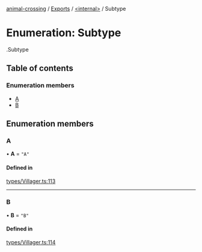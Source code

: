 [animal-crossing](../README.md) / [Exports](../modules.md) / [<internal\>](../modules/internal_.md) / Subtype

# Enumeration: Subtype

[<internal>](../modules/internal_.md).Subtype

## Table of contents

### Enumeration members

- [A](internal_.Subtype.md#a)
- [B](internal_.Subtype.md#b)

## Enumeration members

### A

• **A** = `"A"`

#### Defined in

[types/Villager.ts:113](https://github.com/Norviah/animal-crossing/blob/3810f6b/module/types/Villager.ts#L113)

___

### B

• **B** = `"B"`

#### Defined in

[types/Villager.ts:114](https://github.com/Norviah/animal-crossing/blob/3810f6b/module/types/Villager.ts#L114)
